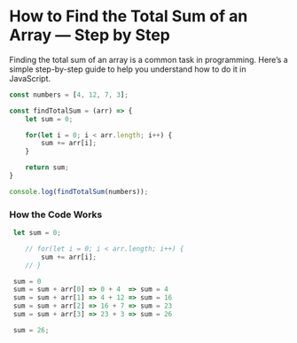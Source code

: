 # How to Find the Total Sum of an Array — Step by Step

Finding the total sum of an array is a common task in programming. Here’s a simple step-by-step guide to help you understand how to do it in JavaScript.

```javascript
const numbers = [4, 12, 7, 3];

const findTotalSum = (arr) => {
    let sum = 0;

    for(let i = 0; i < arr.length; i++) {
        sum += arr[i]; 
    }

    return sum;
}

console.log(findTotalSum(numbers));
```

### How the Code Works

```javascript
 let sum = 0;

    // for(let i = 0; i < arr.length; i++) {
        sum += arr[i]; 
    // }
```

```javascript
 sum = 0
 sum = sum + arr[0] => 0 + 4  => sum = 4
 sum = sum + arr[1] => 4 + 12 => sum = 16
 sum = sum + arr[2] => 16 + 7 => sum = 23
 sum = sum + arr[3] => 23 + 3 => sum = 26

 sum = 26;
```

